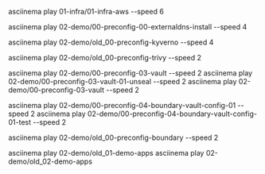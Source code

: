 
asciinema play 01-infra/01-infra-aws --speed 6

asciinema play 02-demo/00-preconfig-00-externaldns-install --speed 4


asciinema play 02-demo/old_00-preconfig-kyverno --speed 4



asciinema play 02-demo/old_00-preconfig-trivy --speed 2

asciinema play 02-demo/00-preconfig-03-vault --speed 2
asciinema play 02-demo/00-preconfig-03-vault-01-unseal --speed 2
asciinema play 02-demo/00-preconfig-03-vault --speed 2

asciinema play 02-demo/00-preconfig-04-boundary-vault-config-01 --speed 2
asciinema play 02-demo/00-preconfig-04-boundary-vault-config-01-test --speed 2

asciinema play 02-demo/old_00-preconfig-boundary --speed 2

asciinema play 02-demo/old_01-demo-apps 
asciinema play 02-demo/old_02-demo-apps